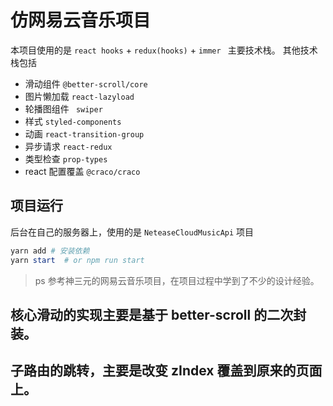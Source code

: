 # 仿网易云音乐项目

本项目使用的是 `react hooks` + `redux(hooks)` + `immer ` 主要技术栈。
其他技术栈包括

- 滑动组件 `@better-scroll/core`
- 图片懒加载 `react-lazyload`
- 轮播图组件 ` swiper`
- 样式 `styled-components`
- 动画 `react-transition-group`
- 异步请求 `react-redux`
- 类型检查 `prop-types`
- react 配置覆盖 `@craco/craco`

## 项目运行
后台在自己的服务器上，使用的是 `NeteaseCloudMusicApi` 项目
```powershell
yarn add # 安装依赖
yarn start  # or npm run start
```

> ps 参考神三元的网易云音乐项目，在项目过程中学到了不少的设计经验。

## 核心滑动的实现主要是基于 better-scroll 的二次封装。

## 子路由的跳转，主要是改变 zIndex 覆盖到原来的页面上。
